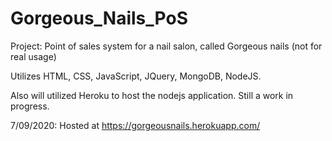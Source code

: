 # Gorgeous_Nails_PoS
Project: Point of sales system for a nail salon, called Gorgeous nails (not for real usage)

Utilizes HTML, CSS, JavaScript, JQuery, MongoDB, NodeJS.

Also will utilized Heroku to host the nodejs application.
Still a work in progress.

7/09/2020: Hosted at https://gorgeousnails.herokuapp.com/
